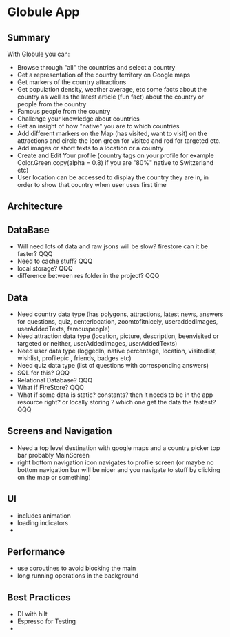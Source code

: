 # Globule App

## Summary
With Globule you can:
* Browse through "all" the countries and select a country
* Get a representation of the country territory on Google maps
* Get markers of the country attractions
* Get population density, weather average, etc some facts about the country as well as the latest article (fun fact) about the country or people from the country
* Famous people from the country
* Challenge your knowledge about countries
* Get an insight of how "native" you are to which countries
* Add different markers on the Map (has visited, want to visit) on the attractions and circle the icon green for visited and red for targeted etc.
* Add images or short texts to a location or a country
* Create and Edit Your profile (country tags on your profile for example Color.Green.copy(alpha = 0.8) if you are "80%" native to Switzerland etc)
* User location can be accessed to display the country they are in, in order to show that country when user uses first time

## Architecture 

## DataBase
* Will need lots of data and raw jsons will be slow? firestore can it be faster? QQQ
* Need to cache stuff? QQQ
* local storage? QQQ
* difference between res folder in the project? QQQ

## Data 
* Need country data type (has polygons, attractions, latest news, answers for questions, quiz, centerlocation, zoomtofitnicely, useraddedImages, userAddedTexts, famouspeople)
* Need attraction data type (location, picture, description, beenvisited or targeted or neither, userAddedImages, userAddedTexts)
* Need user data type (loggedIn, native percentage, location, visitedlist, wishlist, profilepic , friends, badges etc)
* Need quiz data type (list of questions with corresponding answers)
* SQL for this? QQQ
* Relational Database? QQQ
* What if FireStore? QQQ
* What if some data is static? constants? then it needs to be in the app resource right? or locally storing ? which one get the data the fastest? QQQ

## Screens and Navigation
* Need a top level destination with google maps and a country picker top bar probably MainScreen
* right bottom navigation icon navigates to profile screen (or maybe no bottom navigation bar will be nicer and you navigate to stuff by clicking on the map or something)

## UI
* includes animation
* loading indicators
* 

## Performance
* use coroutines to avoid blocking the main
* long running operations in the background

## Best Practices
* DI with hilt
* Espresso for Testing
* 
